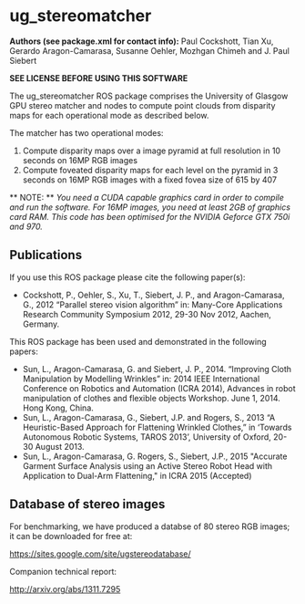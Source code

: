 # ug_stereomatcher

**Authors (see package.xml for contact info):** Paul Cockshott, Tian Xu, Gerardo Aragon-Camarasa, Susanne Oehler, Mozhgan Chimeh and J. Paul Siebert

**SEE LICENSE BEFORE USING THIS SOFTWARE**

The ug_stereomatcher ROS package comprises the University of Glasgow GPU stereo matcher and nodes to compute point clouds from disparity maps for each operational mode as described below.

The matcher has two operational modes:

1. Compute disparity maps over a image pyramid at full resolution in 10 seconds on 16MP RGB images
2. Compute foveated disparity maps for each level on the pyramid in 3 seconds on 16MP RGB images with a fixed fovea size of 615 by 407

** NOTE: ** _You need a CUDA capable graphics card in order to compile and run the software. For 16MP images, you need at least 2GB of graphics card RAM. This code has been optimised for the NVIDIA Geforce GTX 750i and 970._

## Publications

If you use this ROS package please cite the following paper(s):

* Cockshott, P., Oehler, S., Xu, T., Siebert, J. P., and Aragon-Camarasa, G., 2012 “Parallel stereo vision algorithm” in: Many-Core Applications Research Community Symposium 2012, 29-30 Nov 2012, Aachen, Germany.

This ROS package has been used and demonstrated in the following papers:

* Sun, L., Aragon-Camarasa, G. and Siebert, J. P., 2014. “Improving Cloth Manipulation by Modelling Wrinkles” in: 2014 IEEE International Conference on Robotics and Automation (ICRA 2014), Advances in robot manipulation of clothes and flexible objects Workshop. June 1, 2014. Hong Kong, China.
* Sun, L., Aragon-Camarasa, G., Siebert, J.P. and Rogers, S., 2013 “A Heuristic-Based Approach for Flattening Wrinkled Clothes,” in ‘Towards Autonomous Robotic Systems, TAROS 2013’, University of Oxford, 20-30 August 2013.
* Sun, L., Aragon-Camarasa, G. Rogers, S., Siebert, J.P., 2015 "Accurate Garment Surface Analysis using an Active Stereo Robot Head with Application to Dual-Arm Flattening," in ICRA 2015 (Accepted)

## Database of stereo images

For benchmarking, we have produced a databse of 80 stereo RGB images; it can be downloaded for free at:

https://sites.google.com/site/ugstereodatabase/

Companion technical report:

http://arxiv.org/abs/1311.7295
